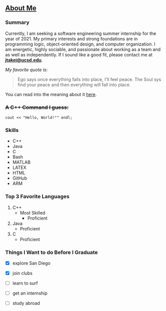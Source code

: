 ## [About Me](README.md)
### Summary
Currently, I am seeking a software engineering summer internship for the year of 2021. My primary interests and strong foundations are in programming logic, object-oriented design, and computer organization. I am energetic, highly sociable, and passionate about working as a team and as well as independently. If I sound like a good fit, please contact me at **jtakei@ucsd.edu**.  
  
*My favorite quote is:*
> Ego says once everything falls into place, I'll feel peace. The Soul sys find your peace and then everything will fall into place.

You can read into the meaning about it [here](https://www.huffpost.com/entry/why-finding-peace-first-a_b_8761164).
### ~~A C++ Command I guess:~~
```
cout << "Hello, World!"" endl;
```
### Skills  
-	C++
-	Java
-	C
-	Bash
-	MATLAB
-	LATEX
-	HTML
- GitHub
- ARM
### Top 3 Favorite Languages 
1. C++
   - Most Skilled
     - Proficient
2. Java
   - Proficient 
3. C
   - Proficient
  
### Things I Want to do Before I Graduate
- [x] explore San Diego
- [x] join clubs
- [ ] learn to surf
- [ ] get an internship
- [ ] study abroad


